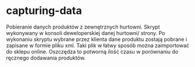 # capturing-data

Pobieranie danych produktów z zewnętrznych hurtowni.
Skrypt wykonywany w konsoli deweloperskiej danej hurtowni/ strony. Po wykonaniu skryptu wybrane przez klienta dane produktu zostają pobrane i zapisane w formie pliku xml.
Taki plik w łatwy sposób można zaimportować do sklepu online. Oszczędza to potworną ilość czasu w porównaniu do ręcznego dodawania produktów.

